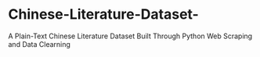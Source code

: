 # Chinese-Literature-Dataset-
A Plain-Text Chinese Literature Dataset Built Through Python Web Scraping and Data Clearning 
